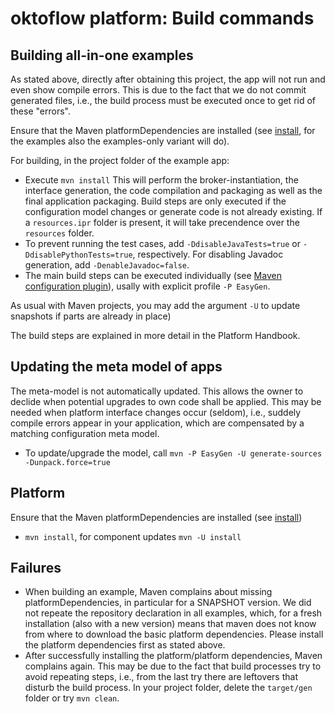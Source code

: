 # oktoflow platform: Build commands

## Building all-in-one examples

As stated above, directly after obtaining this project, the app will not run and even show compile errors. This is due to the fact that we do not commit generated files, i.e., the build process must be executed once to get rid of these "errors".

Ensure that the Maven platformDependencies are installed (see [install](../tools/Install), for the examples also the examples-only variant will do).

For building, in the project folder of the example app:

  * Execute `mvn install` This will perform the broker-instantiation, the interface generation, the code compilation and packaging as well as the final application packaging. Build steps are only executed if the configuration model changes or generate code is not already existing. If a `resources.ipr` folder is present, it will take precendence over the `resources` folder. 
  * To prevent running the test cases, add `-DdisableJavaTests=true` or `-DdisablePythonTests=true`, respectively. For disabling Javadoc generation, add `-DenableJavadoc=false`.
  * The main build steps can be executed individually (see [Maven configuration plugin](../configuration/configuration.maven/README.md)), usally with explicit profile `-P EasyGen`.

As usual with Maven projects, you may add the argument `-U` to update snapshots if parts are already in place)

The build steps are  explained in more detail in the Platform Handbook.

## Updating the meta model of apps

The meta-model is not automatically updated. This allows the owner to declide when potential upgrades to own code shall be applied. This may be needed when platform interface changes occur (seldom), i.e., suddely compile errors appear in your application, which are compensated by a matching configuration meta model.

  * To update/upgrade the model, call `mvn -P EasyGen -U generate-sources -Dunpack.force=true`

## Platform

Ensure that the Maven platformDependencies are installed (see [install](../../tools/Install))

  * `mvn install`, for component updates `mvn -U install`

## Failures

* When building an example, Maven complains about missing platformDependencies, in particular for a SNAPSHOT version. We did not repeate the repository declaration in all examples, which, for a fresh installation (also with a new version) means that maven does not know from where to download the basic platform dependencies. Please install the platform dependencies first as stated above.
* After successfully installing the platform/platform dependencies, Maven complains again. This may be due to the fact that build processes try to avoid repeating steps, i.e., from the last try there are leftovers that disturb the build process. In your project folder, delete the `target/gen` folder or try `mvn clean`.